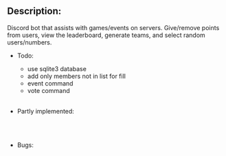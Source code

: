 ## Description:
Discord bot that assists with games/events on servers. Give/remove points from users, view the leaderboard, generate teams, and select random users/numbers.

- Todo:
    - use sqlite3 database
    - add only members not in list for fill
    - event command
    - vote command
<br><br>

- Partly implemented:

<br><br>

- Bugs:

<br><br>
